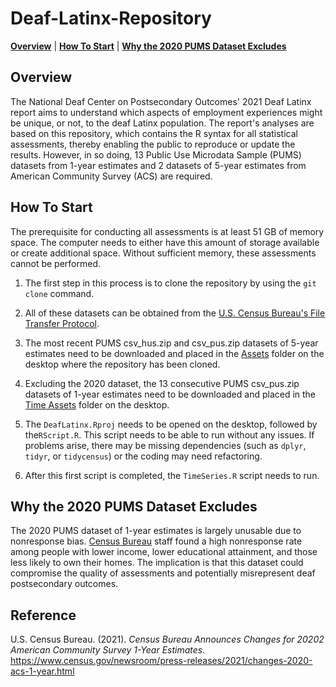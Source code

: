 # Deaf-Latinx-Repository

**[Overview](#overview)** | **[How To Start](#start)** | **[Why the 2020 PUMS Dataset Excludes](#whyfiles)**

## Overview <a id = 'overview'></a>

The National Deaf Center on Postsecondary Outcomes' 2021 Deaf Latinx report aims to understand which aspects of employment experiences might be unique, or not, to the deaf Latinx population. The report's analyses are based on this repository, which contains the R syntax for all statistical assessments, thereby enabling the public to reproduce or update the results. However, in so doing, 13 Public Use Microdata Sample (PUMS) datasets from 1-year estimates and 2 datasets of 5-year estimates from American Community Survey (ACS) are required.

## How To Start <a id = 'start'></a>

The prerequisite for conducting all assessments is at least 51 GB of memory space. The computer needs to either have this amount of storage available or create additional space. Without sufficient memory, these assessments cannot be performed.

1. The first step in this process is to clone the repository by using the ```git clone``` command.

2. All of these datasets can be obtained from the [U.S. Census Bureau's File Transfer Protocol](https://www2.census.gov/programs-surveys/acs/data/pums/).

3. The most recent PUMS csv_hus.zip and csv_pus.zip datasets of 5-year estimates need to be downloaded and placed in the [Assets](Assets) folder on the desktop where the repository has been cloned.
   
4. Excluding the 2020 dataset, the 13 consecutive PUMS csv_pus.zip datasets of 1-year estimates need to be downloaded and placed in the [Time Assets](Time%20Assets) folder on the desktop.

5. The ```DeafLatinx.Rproj``` needs to be opened on the desktop, followed by the```RScript.R```. This script needs to be able to run without any issues. If problems arise, there may be missing dependencies (such as ```dplyr```, ```tidyr```, or ```tidycensus```) or the coding may need refactoring.

6. After this first script is completed, the ```TimeSeries.R``` script needs to run.

## Why the 2020 PUMS Dataset Excludes <a id = 'whyfiles'></a>

The 2020 PUMS dataset of 1-year estimates is largely unusable due to nonresponse bias. [Census Bureau](https://www.census.gov/newsroom/press-releases/2021/changes-2020-acs-1-year.html) staff found a high nonresponse rate among people with lower income, lower educational attainment, and those less likely to own their homes. The implication is that this dataset could compromise the quality of assessments and potentially misrepresent deaf postsecondary outcomes.

## Reference

U.S. Census Bureau. (2021). *Census Bureau Announces Changes for 20202 American Community Survey 1-Year Estimates.* https://www.census.gov/newsroom/press-releases/2021/changes-2020-acs-1-year.html
